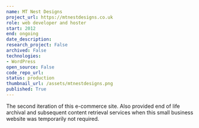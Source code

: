 ```yaml
---
name: MT Nest Designs
project_url: https://mtnestdesigns.co.uk
role: web developer and hoster
start: 2012
end: ongoing
date_description: 
research_project: False
archived: False
technologies: 
- WordPress
open_source: False
code_repo_url: 
status: production
thumbnail_url: /assets/mtnestdesigns.png
published: True
---
```

The second iteration of this e-commerce site.  Also provided end of life archival and subsequent content retrieval services when this small business website was temporarily not required.
